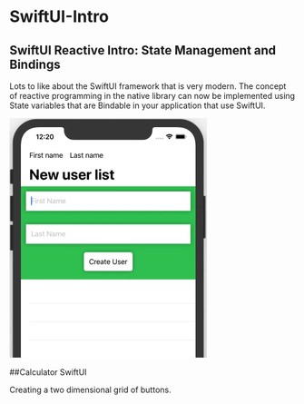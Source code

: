 # SwiftUI-Intro

## SwiftUI Reactive Intro: State Management and Bindings

Lots to like about the SwiftUI framework that is very modern. The concept of reactive programming in the native library can now be implemented using State variables that are Bindable in your application that use SwiftUI.

![](reactivebiding.gif)

##Calculator SwiftUI

Creating a two dimensional grid of buttons.
